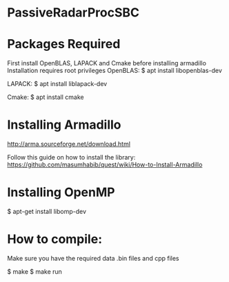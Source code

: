 # PassiveRadarProcSBC

# Packages Required

First install OpenBLAS, LAPACK and Cmake before installing armadillo
Installation requires root privileges
OpenBLAS:
$ apt install libopenblas-dev

LAPACK:
$ apt install liblapack-dev

Cmake:
$ apt install cmake

# Installing Armadillo
http://arma.sourceforge.net/download.html

Follow this guide on how to install the library:
https://github.com/masumhabib/quest/wiki/How-to-Install-Armadillo

# Installing OpenMP
$ apt-get install libomp-dev

# How to compile:
Make sure you have the required data .bin files and cpp files

$ make
$ make run
